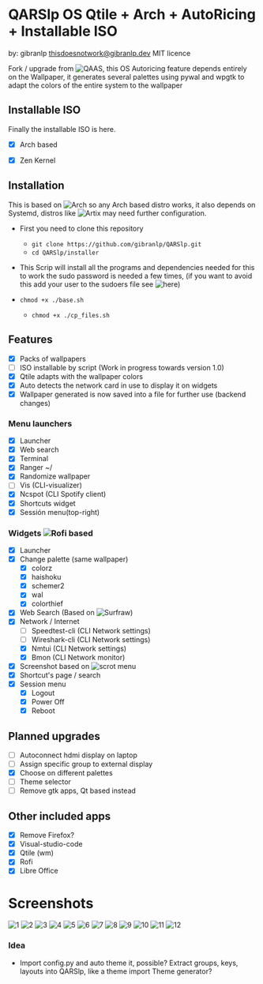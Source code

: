 # QARSlp OS Qtile + Arch + AutoRicing + Installable ISO

by: gibranlp thisdoesnotwork@gibranlp.dev 
MIT licence

Fork / upgrade from ![QAAS](https://github.com/gibranlp/QAAS), this OS Autoricing feature depends entirely on the Wallpaper, it generates several palettes using pywal and wpgtk to adapt the colors of the entire system to the wallpaper

## Installable ISO

Finally the installable ISO is here.

- [x] Arch based
- [x] Zen Kernel



## Installation

This is based on ![Arch](https://archlinux.org/) so any Arch based distro works, it also depends on Systemd, distros like ![Artix](https://artixlinux.org/) may need further configuration.

  - First you need to clone this repository
    - `git clone https://github.com/gibranlp/QARSlp.git`
    - `cd QARSlp/installer`
  - This Scrip will install all the programs and dependencies needed for this to work the sudo password is needed a few times, (if you want to avoid this add your user to the sudoers file see ![here](https://gibranlp.dev/post/sudoers/))

  - `chmod +x ./base.sh`
    - `chmod +x ./cp_files.sh`

## Features
- [x] Packs of wallpapers
- [ ] ISO installable by script (Work in progress towards version 1.0)
- [x] Qtile adapts with the wallpaper colors 
- [x] Auto detects the network card in use to display it on widgets
- [x] Wallpaper generated is now saved into a file for further use (backend changes)

### Menu launchers
- [x] Launcher
- [x] Web search
- [x] Terminal
- [x] Ranger ~/
- [x] Randomize wallpaper
- [ ] Vis (CLI-visualizer)
- [x] Ncspot (CLI Spotify client)
- [x] Shortcuts widget
- [x] Sessión menu(top-right)

### Widgets ![Rofi](https://github.com/davatorium/rofi) based

- [x] Launcher
- [x] Change palette (same wallpaper) 
    - [x] colorz
    - [x] haishoku
    - [x] schemer2
    - [x] wal
    - [x] colorthief
- [x] Web Search (Based on ![Surfraw](https://github.com/JNRowe/surfraw))
- [x] Network / Internet
  - [ ] Speedtest-cli (CLI Network settings)
  - [ ] Wireshark-cli (CLI Network settings)
  - [x] Nmtui (CLI Network settings)
  - [x] Bmon (CLI Network monitor)
- [x] Screenshot based on ![scrot](https://github.com/dreamer/scrot) menu
- [x] Shortcut's page / search
- [x] Session menu
    - [x] Logout
    - [x] Power Off
    - [x] Reboot

## Planned upgrades
- [ ] Autoconnect hdmi display on laptop
- [ ] Assign specific group to external display
- [x] Choose on different palettes
- [ ] Theme selector
- [ ] Remove gtk apps, Qt based instead

## Other included apps

- [x] Remove Firefox?
- [x] Visual-studio-code
- [x] Qtile (wm)
- [x] Rofi
- [x] Libre Office

# Screenshots

![1](https://github.com/gibranlp/QARSlp/blob/main/screenshots/1.%20.png)
![2](https://github.com/gibranlp/QARSlp/blob/main/screenshots/2.%20.png)
![3](https://github.com/gibranlp/QARSlp/blob/main/screenshots/3.%20.png)
![4](https://github.com/gibranlp/QARSlp/blob/main/screenshots/4.%20.png)
![5](https://github.com/gibranlp/QARSlp/blob/main/screenshots/5.%20.png)
![6](https://github.com/gibranlp/QARSlp/blob/main/screenshots/6.%20.png)
![7](https://github.com/gibranlp/QARSlp/blob/main/screenshots/7.%20.png)
![8](https://github.com/gibranlp/QARSlp/blob/main/screenshots/8.%20.png)
![9](https://github.com/gibranlp/QARSlp/blob/main/screenshots/9.%20.png)
![10](https://github.com/gibranlp/QARSlp/blob/main/screenshots/10.%20.png)
![11](https://github.com/gibranlp/QARSlp/blob/main/screenshots/11.%20.png)
![12](https://github.com/gibranlp/QARSlp/blob/main/screenshots/12.%20.png)





### Idea

- Import config.py and auto theme it, possible? 
  Extract groups, keys, layouts into QARSlp, like a theme import
  Theme generator?
